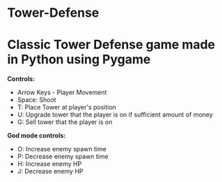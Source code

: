 # Tower-Defense
Classic Tower Defense game made in Python using Pygame
==========================

**Controls:**
- Arrow Keys - Player Movement
- Space: Shoot
- T: Place Tower at player's position
- U: Upgrade tower that the player is on if sufficient amount of money
- G: Sell tower that the player is on

**God mode controls:**
- O: Increase enemy spawn time
- P: Decrease enemy spawn time
- H: Increase enemy HP
- J: Decrease enemy HP

